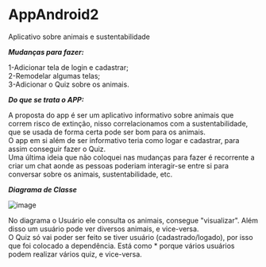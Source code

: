 # AppAndroid2
Aplicativo sobre animais e sustentabilidade   
 
***_Mudanças para fazer_:***   

1-Adicionar tela de login e cadastrar;   
2-Remodelar algumas telas;    
3-Adicionar o Quiz sobre os animais.    

***_Do que se trata o APP_:***    

A proposta do app é ser um aplicativo informativo sobre animais que correm risco de extinção, nisso correlacionamos com a sustentabilidade, que se usada de forma certa pode ser bom para os animais.    
O app em si além de ser informativo teria como logar e cadastrar, para assim conseguir fazer o Quiz.    
Uma última ideia que não coloquei nas mudanças para fazer é recorrente a criar um chat aonde as pessoas poderiam interagir-se entre si para conversar sobre os animais, sustentabilidade, etc.

***_Diagrama de Classe_***        

![image](https://github.com/MoisesdosSantosCruz/AppAndroid2/assets/127457010/e66c1744-a3a6-4323-8e87-63c663cc2ed7)



No diagrama o Usuário ele consulta os animais, consegue "visualizar". Além disso um usuário pode ver diversos animais, e vice-versa.      
O Quiz só vai poder ser feito se tiver usuário (cadastrado/logado), por isso que foi colocado a dependência. Está como * porque vários usuários podem realizar vários quiz, e vice-versa.
